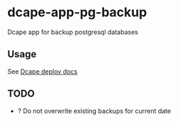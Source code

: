 # dcape-app-pg-backup

Dcape app for backup postgresql databases

## Usage

See [Dcape deploy docs](https://github.com/dopos/dcape/blob/master/DEPLOY.md)

## TODO

* ? Do not overwrite existing backups for current date
